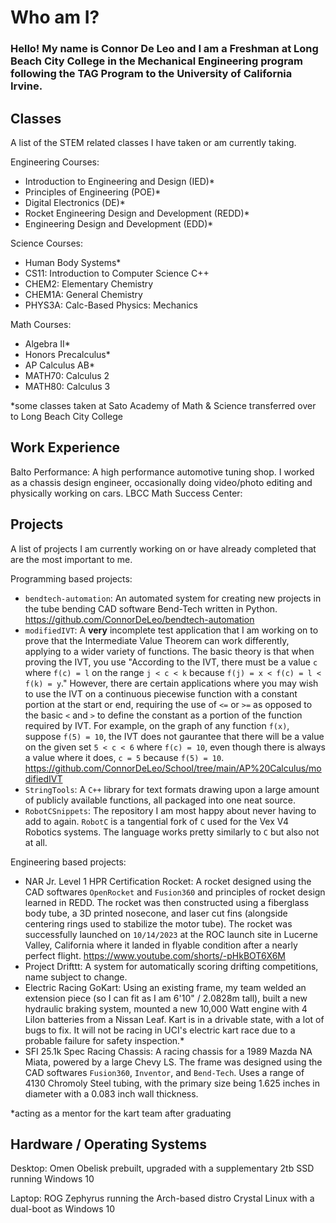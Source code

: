 # Who am I?
### Hello! My name is Connor De Leo and I am a Freshman at Long Beach City College in the Mechanical Engineering program following the TAG Program to the University of California Irvine.

## Classes
A list of the STEM related classes I have taken or am currently taking.

Engineering Courses:
- Introduction to Engineering and Design (IED)*
- Principles of Engineering (POE)*
- Digital Electronics (DE)*
- Rocket Engineering Design and Development (REDD)*
- Engineering Design and Development (EDD)*

Science Courses:
- Human Body Systems*
- CS11: Introduction to Computer Science C++
- CHEM2: Elementary Chemistry
- CHEM1A: General Chemistry
- PHYS3A: Calc-Based Physics: Mechanics

Math Courses:
- Algebra II*
- Honors Precalculus*
- AP Calculus AB*
- MATH70: Calculus 2
- MATH80: Calculus 3

*some classes taken at Sato Academy of Math & Science transferred over to Long Beach City College

## Work Experience
Balto Performance: A high performance automotive tuning shop. I worked as a chassis design engineer, occasionally doing video/photo editing and physically working on cars.
LBCC Math Success Center:

## Projects
A list of projects I am currently working on or have already completed that are the most important to me.

Programming based projects:
- `bendtech-automation`: An automated system for creating new projects in the tube bending CAD software Bend-Tech written in Python. https://github.com/ConnorDeLeo/bendtech-automation
- `modifiedIVT`: A **very** incomplete test application that I am working on to prove that the Intermediate Value Theorem can work differently, applying to a wider variety of functions. The basic theory is that when proving the IVT, you use "According to the IVT, there must be a value `c` where `f(c) = l` on the range `j < c < k` because `f(j) = x < f(c) = l < f(k) = y`." However, there are certain applications where you may wish to use the IVT on a continuous piecewise function with a constant portion at the start or end, requiring the use of `<=` or `>=` as opposed to the basic `<` and `>` to define the constant as a portion of the function required by IVT. For example, on the graph of any function `f(x)`, suppose `f(5) = 10`, the IVT does not gaurantee that there will be a value on the given set `5 < c < 6` where `f(c) = 10`, even though there is always a value where it does, `c = 5` because `f(5) = 10`. https://github.com/ConnorDeLeo/School/tree/main/AP%20Calculus/modifiedIVT
- `StringTools`: A `C++` library for text formats drawing upon a large amount of publicly available functions, all packaged into one neat source.
- `RobotCSnippets`: The repository I am most happy about never having to add to again. `RobotC` is a tangential fork of `C` used for the Vex V4 Robotics systems. The language works pretty similarly to `C` but also not at all.

Engineering based projects:
- NAR Jr. Level 1 HPR Certification Rocket: A rocket designed using the CAD softwares `OpenRocket` and `Fusion360` and principles of rocket design learned in REDD. The rocket was then constructed using a fiberglass body tube, a 3D printed nosecone, and laser cut fins (alongside centering rings used to stabilize the motor tube). The rocket was successfully launched on `10/14/2023` at the ROC launch site in Lucerne Valley, California where it landed in flyable condition after a nearly perfect flight. https://www.youtube.com/shorts/-pHkBOT6X6M
- Project Drifttt: A system for automatically scoring drifting competitions, name subject to change.
- Electric Racing GoKart: Using an existing frame, my team welded an extension piece (so I can fit as I am 6'10" / 2.0828m tall), built a new hydraulic braking system, mounted a new 10,000 Watt engine with 4 LiIon batteries from a Nissan Leaf. Kart is in a drivable state, with a lot of bugs to fix. It will not be racing in UCI's electric kart race due to a probable failure for safety inspection.*
- SFI 25.1k Spec Racing Chassis: A racing chassis for a 1989 Mazda NA Miata, powered by a large Chevy LS. The frame was designed using the CAD softwares `Fusion360`, `Inventor`, and `Bend-Tech`. Uses a range of 4130 Chromoly Steel tubing, with the primary size being 1.625 inches in diameter with a 0.083 inch wall thickness.

*acting as a mentor for the kart team after graduating

## Hardware / Operating Systems
Desktop: Omen Obelisk prebuilt, upgraded with a supplementary 2tb SSD running Windows 10

Laptop: ROG Zephyrus running the Arch-based distro Crystal Linux with a dual-boot as Windows 10

